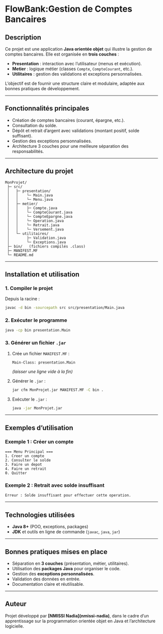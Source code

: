 #  FlowBank:Gestion de Comptes Bancaires

##  Description

Ce projet est une application **Java orientée objet** qui illustre la gestion de comptes bancaires.
Elle est organisée en **trois couches** :

* **Presentation** : interaction avec l’utilisateur (menus et exécution).
* **Metier** : logique métier (classes `Compte`, `CompteCourant`, etc.).
* **Utilitaires** : gestion des validations et exceptions personnalisées.

L’objectif est de fournir une structure claire et modulaire, adaptée aux bonnes pratiques de développement.

---

##  Fonctionnalités principales

* Création de comptes bancaires (courant, épargne, etc.).
* Consultation du solde.
* Dépôt et retrait d’argent avec validations (montant positif, solde suffisant).
* Gestion des exceptions personnalisées.
* Architecture 3 couches pour une meilleure séparation des responsabilités.

---

##  Architecture du projet

```
MonProjet/
 ├─ src/
 │   ├─ presentation/
 │   │    └─ Main.java
 │   │    └─ Menu.java
 │   ├─ metier/
 │   │    ├─ Compte.java
 │   │    └─ CompteCourant.java
 │   │    └─ CompteEpargne.java
 │   │    └─ Operation.java
 │   │    └─ Retrait.java
 │   │    └─ Versement.java 
 │   └─ utilitaires/
 │        ├─ Validation.java
 │        └─ Exceptions.java
 ├─ bin/   (fichiers compilés .class)
 ├─ MANIFEST.MF
 └─ README.md
```

---

##  Installation et utilisation

### 1. Compiler le projet

Depuis la racine :

```bash
javac -d bin -sourcepath src src/presentation/Main.java
```

### 2. Exécuter le programme

```bash
java -cp bin presentation.Main
```

### 3. Générer un fichier `.jar`

1. Crée un fichier `MANIFEST.MF` :

   ```
   Main-Class: presentation.Main
   ```

   *(laisser une ligne vide à la fin)*

2. Générer le `.jar` :

   ```bash
   jar cfm MonProjet.jar MANIFEST.MF -C bin .
   ```

3. Exécuter le `.jar` :

   ```bash
   java -jar MonProjet.jar
   ```

---

##  Exemples d’utilisation

### Exemple 1 : Créer un compte

```
=== Menu Principal ===
1. Creer un compte
2. Consulter le solde
3. Faire un depot
4. Faire un retrait
0. Quitter
```

### Exemple 2 : Retrait avec solde insuffisant

```
Erreur : Solde insuffisant pour effectuer cette operation.
```

---

##  Technologies utilisées

* **Java 8+** (POO, exceptions, packages)
* **JDK** et outils en ligne de commande (`javac`, `java`, `jar`)

---

##  Bonnes pratiques mises en place

* Séparation en **3 couches** (présentation, métier, utilitaires).
* Utilisation des **packages Java** pour organiser le code.
* Gestion des **exceptions personnalisées**.
* Validation des données en entrée.
* Documentation claire et réutilisable.

---

##  Auteur

Projet développé par **\[NMISSI Nadia](nmissi-nadia)**, dans le cadre d’un apprentissage sur la programmation orientée objet en Java et l’architecture logicielle.


